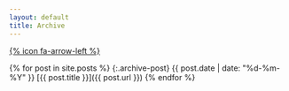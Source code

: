 ```yaml
---
layout: default
title: Archive
---
```


[{% icon fa-arrow-left %}](/blog)

{% for post in site.posts %}
{:.archive-post}
{{ post.date | date: "%d-%m-%Y" }} [{{ post.title }}]({{ post.url }})
{% endfor %}
